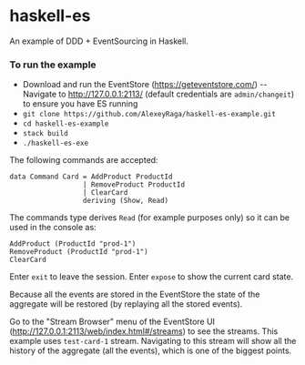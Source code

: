 # haskell-es

An example of DDD + EventSourcing in Haskell.

### To run the example

- Download and run the EventStore (https://geteventstore.com/)
-- Navigate to http://127.0.0.1:2113/ (default credentials are `admin/changeit`) to ensure you have ES running
- `git clone https://github.com/AlexeyRaga/haskell-es-example.git`
- `cd haskell-es-example`
- `stack build`
- `./haskell-es-exe`

The following commands are accepted:

    data Command Card = AddProduct ProductId
                      | RemoveProduct ProductId
                      | ClearCard
                      deriving (Show, Read)

The commands type derives `Read` (for example purposes only) so it can be used in the console as:

    AddProduct (ProductId "prod-1")
    RemoveProduct (ProductId "prod-1")
    ClearCard

Enter `exit` to leave the session.
Enter `expose` to show the current card state.

Because all the events are stored in the EventStore the state of the aggregate will be restored (by replaying all the stored events).

Go to the "Stream Browser" menu of the EventStore UI (http://127.0.0.1:2113/web/index.html#/streams) to see the streams. This example uses `test-card-1` stream. Navigating to this stream will show all the history of the aggregate (all the events), which is one of the biggest points.
